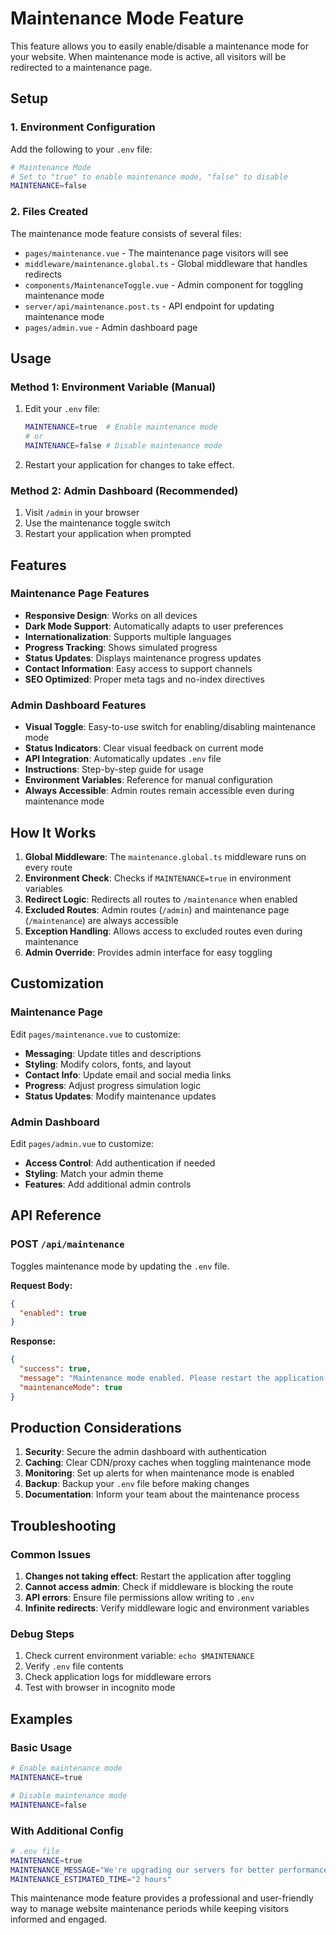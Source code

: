 # Maintenance Mode Feature

This feature allows you to easily enable/disable a maintenance mode for your website. When maintenance mode is active, all visitors will be redirected to a maintenance page.

## Setup

### 1. Environment Configuration

Add the following to your `.env` file:

```bash
# Maintenance Mode
# Set to "true" to enable maintenance mode, "false" to disable
MAINTENANCE=false
```

### 2. Files Created

The maintenance mode feature consists of several files:

- `pages/maintenance.vue` - The maintenance page visitors will see
- `middleware/maintenance.global.ts` - Global middleware that handles redirects
- `components/MaintenanceToggle.vue` - Admin component for toggling maintenance mode
- `server/api/maintenance.post.ts` - API endpoint for updating maintenance mode
- `pages/admin.vue` - Admin dashboard page

## Usage

### Method 1: Environment Variable (Manual)

1. Edit your `.env` file:

   ```bash
   MAINTENANCE=true  # Enable maintenance mode
   # or
   MAINTENANCE=false # Disable maintenance mode
   ```

2. Restart your application for changes to take effect.

### Method 2: Admin Dashboard (Recommended)

1. Visit `/admin` in your browser
2. Use the maintenance toggle switch
3. Restart your application when prompted

## Features

### Maintenance Page Features

- **Responsive Design**: Works on all devices
- **Dark Mode Support**: Automatically adapts to user preferences
- **Internationalization**: Supports multiple languages
- **Progress Tracking**: Shows simulated progress
- **Status Updates**: Displays maintenance progress updates
- **Contact Information**: Easy access to support channels
- **SEO Optimized**: Proper meta tags and no-index directives

### Admin Dashboard Features

- **Visual Toggle**: Easy-to-use switch for enabling/disabling maintenance mode
- **Status Indicators**: Clear visual feedback on current mode
- **API Integration**: Automatically updates `.env` file
- **Instructions**: Step-by-step guide for usage
- **Environment Variables**: Reference for manual configuration
- **Always Accessible**: Admin routes remain accessible even during maintenance mode

## How It Works

1. **Global Middleware**: The `maintenance.global.ts` middleware runs on every route
2. **Environment Check**: Checks if `MAINTENANCE=true` in environment variables
3. **Redirect Logic**: Redirects all routes to `/maintenance` when enabled
4. **Excluded Routes**: Admin routes (`/admin`) and maintenance page (`/maintenance`) are always accessible
5. **Exception Handling**: Allows access to excluded routes even during maintenance
6. **Admin Override**: Provides admin interface for easy toggling

## Customization

### Maintenance Page

Edit `pages/maintenance.vue` to customize:

- **Messaging**: Update titles and descriptions
- **Styling**: Modify colors, fonts, and layout
- **Contact Info**: Update email and social media links
- **Progress**: Adjust progress simulation logic
- **Status Updates**: Modify maintenance updates

### Admin Dashboard

Edit `pages/admin.vue` to customize:

- **Access Control**: Add authentication if needed
- **Styling**: Match your admin theme
- **Features**: Add additional admin controls

## API Reference

### POST `/api/maintenance`

Toggles maintenance mode by updating the `.env` file.

**Request Body:**

```json
{
  "enabled": true
}
```

**Response:**

```json
{
  "success": true,
  "message": "Maintenance mode enabled. Please restart the application for changes to take effect.",
  "maintenanceMode": true
}
```

## Production Considerations

1. **Security**: Secure the admin dashboard with authentication
2. **Caching**: Clear CDN/proxy caches when toggling maintenance mode
3. **Monitoring**: Set up alerts for when maintenance mode is enabled
4. **Backup**: Backup your `.env` file before making changes
5. **Documentation**: Inform your team about the maintenance process

## Troubleshooting

### Common Issues

1. **Changes not taking effect**: Restart the application after toggling
2. **Cannot access admin**: Check if middleware is blocking the route
3. **API errors**: Ensure file permissions allow writing to `.env`
4. **Infinite redirects**: Verify middleware logic and environment variables

### Debug Steps

1. Check current environment variable: `echo $MAINTENANCE`
2. Verify `.env` file contents
3. Check application logs for middleware errors
4. Test with browser in incognito mode

## Examples

### Basic Usage

```bash
# Enable maintenance mode
MAINTENANCE=true

# Disable maintenance mode
MAINTENANCE=false
```

### With Additional Config

```bash
# .env file
MAINTENANCE=true
MAINTENANCE_MESSAGE="We're upgrading our servers for better performance"
MAINTENANCE_ESTIMATED_TIME="2 hours"
```

This maintenance mode feature provides a professional and user-friendly way to manage website maintenance periods while keeping visitors informed and engaged.
